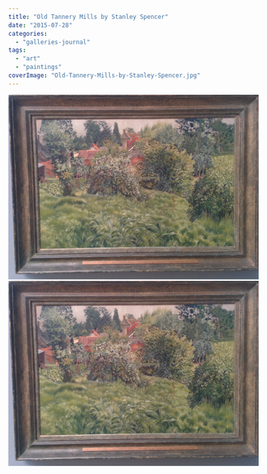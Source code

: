 ```yaml
---
title: "Old Tannery Mills by Stanley Spencer"
date: "2015-07-28"
categories: 
  - "galleries-journal"
tags: 
  - "art"
  - "paintings"
coverImage: "Old-Tannery-Mills-by-Stanley-Spencer.jpg"
---
```


[![](images/Old-Tannery-Mills-by-Stanley-Spencer.jpg)](images/Old-Tannery-Mills-by-Stanley-Spencer.jpg)
[![](images/Old-Tannery-Mills-by-Stanley-Spencer.jpg)](images/Old-Tannery-Mills-by-Stanley-Spencer.jpg)
